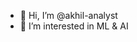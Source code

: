 - 👋 Hi, I’m @akhil-analyst
- 👀 I’m interested in ML & AI


<!---
akhil-analyst/akhil-analyst is a ✨ special ✨ repository because its `README.md` (this file) appears on your GitHub profile.
You can click the Preview link to take a look at your changes.
--->

